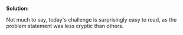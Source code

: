 **Solution:**

Not much to say, today's challenge is surprisingly easy to read, as the problem
statement was less cryptic than others.
